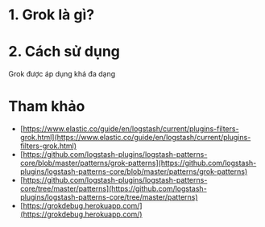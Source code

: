 ﻿# 1. Grok là gì?

# 2. Cách sử dụng

Grok được áp dụng khá đa dạng

# Tham khảo
- [https://www.elastic.co/guide/en/logstash/current/plugins-filters-grok.html](https://www.elastic.co/guide/en/logstash/current/plugins-filters-grok.html)
- [https://github.com/logstash-plugins/logstash-patterns-core/blob/master/patterns/grok-patterns](https://github.com/logstash-plugins/logstash-patterns-core/blob/master/patterns/grok-patterns)
- [https://github.com/logstash-plugins/logstash-patterns-core/tree/master/patterns](https://github.com/logstash-plugins/logstash-patterns-core/tree/master/patterns)
- [https://grokdebug.herokuapp.com/](https://grokdebug.herokuapp.com/)

